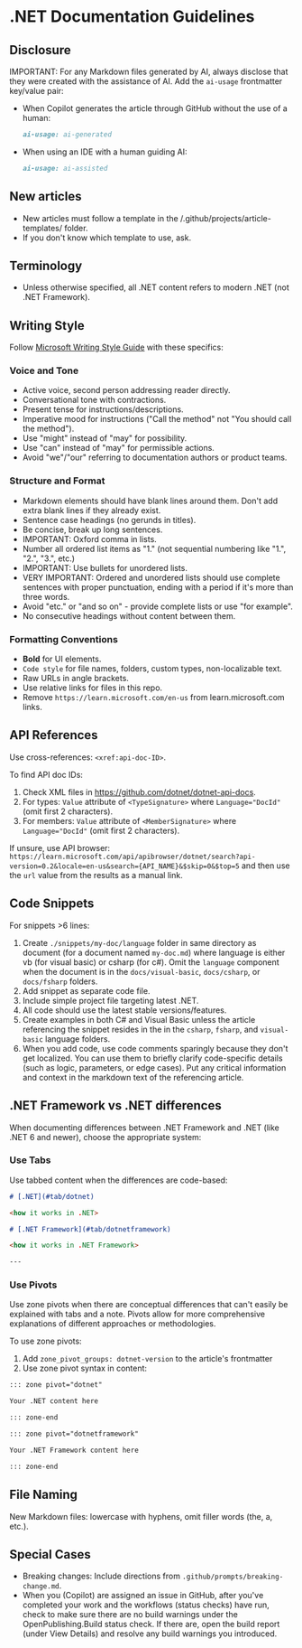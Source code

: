 # .NET Documentation Guidelines

## Disclosure

IMPORTANT: For any Markdown files generated by AI, always disclose that they were created with the assistance of AI. Add the `ai-usage` frontmatter key/value pair:

- When Copilot generates the article through GitHub without the use of a human:

  ```markdown
  ai-usage: ai-generated
  ```

- When using an IDE with a human guiding AI:

  ```markdown
  ai-usage: ai-assisted
  ```

## New articles

- New articles must follow a template in the /.github/projects/article-templates/ folder.
- If you don't know which template to use, ask.

## Terminology

- Unless otherwise specified, all .NET content refers to modern .NET (not .NET Framework).

## Writing Style

Follow [Microsoft Writing Style Guide](https://learn.microsoft.com/en-us/style-guide/welcome/) with these specifics:

### Voice and Tone

- Active voice, second person addressing reader directly.
- Conversational tone with contractions.
- Present tense for instructions/descriptions.
- Imperative mood for instructions ("Call the method" not "You should call the method").
- Use "might" instead of "may" for possibility.
- Use "can" instead of "may" for permissible actions.
- Avoid "we"/"our" referring to documentation authors or product teams.

### Structure and Format

- Markdown elements should have blank lines around them. Don't add extra blank lines if they already exist.
- Sentence case headings (no gerunds in titles).
- Be concise, break up long sentences.
- IMPORTANT: Oxford comma in lists.
- Number all ordered list items as "1." (not sequential numbering like "1.", "2.", "3.", etc.)
- IMPORTANT: Use bullets for unordered lists.
- VERY IMPORTANT: Ordered and unordered lists should use complete sentences with proper punctuation, ending with a period if it's more than three words.
- Avoid "etc." or "and so on" - provide complete lists or use "for example".
- No consecutive headings without content between them.

### Formatting Conventions

- **Bold** for UI elements.
- `Code style` for file names, folders, custom types, non-localizable text.
- Raw URLs in angle brackets.
- Use relative links for files in this repo.
- Remove `https://learn.microsoft.com/en-us` from learn.microsoft.com links.

## API References

Use cross-references: `<xref:api-doc-ID>`.

To find API doc IDs:
1. Check XML files in https://github.com/dotnet/dotnet-api-docs.
2. For types: `Value` attribute of `<TypeSignature>` where `Language="DocId"` (omit first 2 characters).
3. For members: `Value` attribute of `<MemberSignature>` where `Language="DocId"` (omit first 2 characters).

If unsure, use API browser: `https://learn.microsoft.com/api/apibrowser/dotnet/search?api-version=0.2&locale=en-us&search={API_NAME}&$skip=0&$top=5` and then use the `url` value from the results as a manual link.

## Code Snippets

For snippets >6 lines:
1. Create `./snippets/my-doc/language` folder in same directory as document (for a document named `my-doc.md`) where language is either vb (for visual basic) or csharp (for c#). Omit the `language` component when the document is in the `docs/visual-basic`, `docs/csharp`, or `docs/fsharp` folders.
1. Add snippet as separate code file.
1. Include simple project file targeting latest .NET.
1. All code should use the latest stable versions/features.
1. Create examples in both C# and Visual Basic unless the article referencing the snippet resides in the in the `csharp`, `fsharp`, and `visual-basic` language folders.
1. When you add code, use code comments sparingly because they don't get localized. You can use them to briefly clarify code-specific details (such as logic, parameters, or edge cases). Put any critical information and context in the markdown text of the referencing article.

## .NET Framework vs .NET differences

When documenting differences between .NET Framework and .NET (like .NET 6 and newer), choose the appropriate system:

### Use Tabs
Use tabbed content when the differences are code-based:

```markdown
# [.NET](#tab/dotnet)

<how it works in .NET>

# [.NET Framework](#tab/dotnetframework)

<how it works in .NET Framework>

---
```

### Use Pivots
Use zone pivots when there are conceptual differences that can't easily be explained with tabs and a note. Pivots allow for more comprehensive explanations of different approaches or methodologies.

To use zone pivots:

1. Add `zone_pivot_groups: dotnet-version` to the article's frontmatter
2. Use zone pivot syntax in content:

```markdown
::: zone pivot="dotnet"

Your .NET content here

::: zone-end

::: zone pivot="dotnetframework"

Your .NET Framework content here

::: zone-end
```

## File Naming

New Markdown files: lowercase with hyphens, omit filler words (the, a, etc.).

## Special Cases

- Breaking changes: Include directions from `.github/prompts/breaking-change.md`.
- When you (Copilot) are assigned an issue in GitHub, after you've completed your work and the workflows (status checks) have run, check to make sure there are no build warnings under the OpenPublishing.Build status check. If there are, open the build report (under View Details) and resolve any build warnings you introduced.
